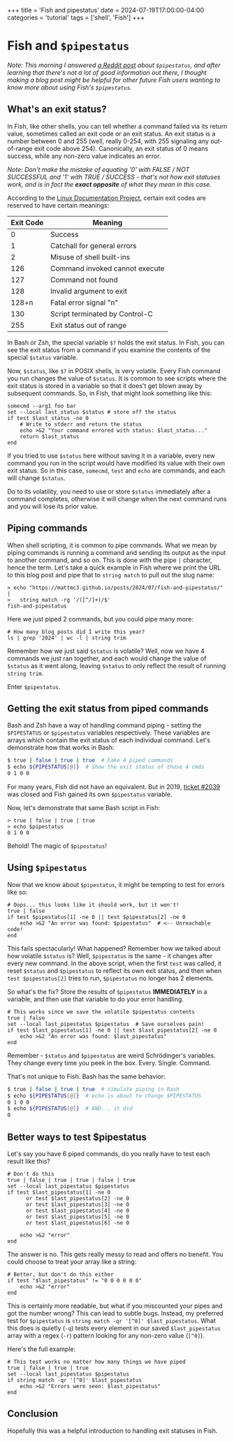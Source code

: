 +++
title = 'Fish and pipestatus'
date = 2024-07-19T17:00:00-04:00
categories = 'tutorial'
tags = ['shell', 'Fish']
+++

# Fish and `$pipestatus`

_Note: This morning I answered [a Reddit
post](https://www.reddit.com/r/fishshell/comments/1efpruv/about_checking_pipestatus/)
about `$pipestatus`, and after learning that there's not a lot of good information out
there, I thought making a blog post might be helpful for other future Fish users wanting
to know more about using Fish's `$pipestatus`._

## What's an exit status?

In Fish, like other shells, you can tell whether a command failed via its return value,
sometimes called an exit code or an exit status. An exit status is a number between 0
and 255 (well, really 0-254, with 255 signaling any out-of-range exit code above 254).
Canonically, an exit status of 0 means success, while any non-zero value indicates an
error.

_Note: Don't make the mistake of equating '0' with FALSE / NOT SUCCESSFUL and '1' with
TRUE / SUCCESS - that's not how exit statuses work, and is in fact the **exact
opposite** of what they mean in this case._

According to the [Linux Documentation
Project](https://tldp.org/LDP/abs/html/exitcodes.html), certain exit codes are reserved
to have certain meanings:

| Exit Code        | Meaning                        |
| ---------------- | ------------------------------ |
| 0                | Success                        |
| 1                | Catchall for general errors    |
| 2                | Misuse of shell built-ins      |
| 126              | Command invoked cannot execute |
| 127              | Command not found              |
| 128              | Invalid argument to exit       |
| 128+n            | Fatal error signal "n"         |
| 130              | Script terminated by Control-C |
| 255              | Exit status out of range       |

In Bash or Zsh, the special variable `$?` holds the exit status. In Fish, you can see
the exit status from a command if you examine the contents of the special `$status`
variable.

Now, `$status`, like `$?` in POSIX shells, is very volatile. Every Fish command you run
changes the value of `$status`. It is common to see scripts where the exit status is
stored in a variable so that it does't get blown away by subsequent commands. So, in
Fish, that might look something like this:

```fish
somecmd --arg1 foo bar
set --local last_status $status # store off the status
if test $last_status -ne 0
    # Write to stderr and return the status
    echo >&2 "Your command errored with status: $last_status..."
    return $last_status
end
```

If you tried to use `$status` here without saving it in a variable, every new command
you run in the script would have modified its value with their own exit status. So in
this case, `somecmd`, `test` and `echo` are commands, and each will change `$status`.

Do to its volatility, you need to use or store `$status` immediately after a command
completes, otherwise it will change when the next command runs and you will lose its
prior value.

## Piping commands

When shell scripting, it is common to pipe commands. What we mean by piping commands is
running a command and sending its output as the input to another command, and so on.
This is done with the pipe `|` character, hence the term. Let's take a quick example in
Fish where we print the URL to this blog post and pipe that to `string match` to pull
out the slug name:

```fish
> echo "https://mattmc3.github.io/posts/2024/07/fish-and-pipestatus/" |
>   string match -rg '/([^/]+)/$'
fish-and-pipestatus
```

Here we just piped 2 commands, but you could pipe many more:

```fish
# How many blog posts did I write this year?
ls | grep '2024' | wc -l | string trim
```

Remember how we just said `$status` is volatile? Well, now we have 4 commands we just
ran together, and each would change the value of `$status` as it went along, leaving
`$status` to only reflect the result of running `string trim`.

Enter `$pipestatus`.

## Getting the exit status from piped commands

Bash and Zsh have a way of handling command piping - setting the `$PIPESTATUS` or
`$pipestatus` variables respectively. These variables are arrays which contain the exit
status of each individual command. Let's demonstrate how that works in Bash:

```bash
$ true | false | true | true  # Fake 4 piped commands
$ echo ${PIPESTATUS[@]}  # Show the exit status of those 4 cmds
0 1 0 0
```

For many years, Fish did not have an equivalent. But in 2019, [ticket
#2039](https://github.com/fish-shell/fish-shell/issues/2039) was closed and Fish gained
its own `$pipestatus` variable.

Now, let's demonstrate that same Bash script in Fish:

```fish
> true | false | true | true
> echo $pipestatus
0 1 0 0
```

Behold! The magic of `$pipestatus`!

## Using `$pipestatus`

Now that we know about `$pipestatus`, it might be tempting to test for errors like so:

```fish
# Oops... this looks like it should work, but it won't!
true | false
if test $pipestatus[1] -ne 0 || test $pipestatus[2] -ne 0
    echo >&2 "An error was found: $pipestatus"  # <-- Unreachable code!
end
```

This fails spectacularly! What happened? Remember how we talked about how volatile
`$status` is? Well, `$pipestatus` is the same - it changes after every new command. In
the above script, when the first `test` was  called, it reset `$status` and
`$pipestatus` to reflect its own exit status, and then when `test $pipestatus[2]` tries
to run, `$pipestatus` no longer has 2 elements.

So what's the fix? Store the results of `$pipestatus` **IMMEDIATELY** in a variable, and
then use that variable to do your error handling.

```fish
# This works since we save the volatile $pipestatus contents
true | false
set --local last_pipestatus $pipestatus  # Save ourselves pain!
if test $last_pipestatus[1] -ne 0 || test $last_pipestatus[2] -ne 0
    echo >&2 "An error was found: $last_pipestatus"
end
```

Remember - `$status` and `$pipestatus` are weird Schrödinger's variables. They change
every time you peek in the box. Every. Single. Command.

That's not unique to Fish. Bash has the same behavior:

```bash
$ true | false | true | true  # simulate piping in Bash
$ echo ${PIPESTATUS[@]}  # echo is about to change $PIPESTATUS
0 1 0 0
$ echo ${PIPESTATUS[@]}  # AND... it did
0
```

## Better ways to test $pipestatus

Let's say you have 6 piped commands, do you really have to test each result like this?

```fish
# Don't do this
true | false | true | true | false | true
set --local last_pipestatus $pipestatus
if test $last_pipestatus[1] -ne 0
      or test $last_pipestatus[2] -ne 0
      or test $last_pipestatus[3] -ne 0
      or test $last_pipestatus[4] -ne 0
      or test $last_pipestatus[5] -ne 0
      or test $last_pipestatus[6] -ne 0

    echo >&2 "error"
end
```

The answer is no. This gets really messy to read and offers no benefit. You could
choose to treat your array like a string:

```fish
# Better, but don't do this either
if test "$last_pipestatus" != "0 0 0 0 0 0"
    echo >&2 "error"
end
```

This is certainly more readable, but what if you miscounted your pipes and got the
number wrong? This can lead to subtle bugs. Instead, my preferred test for `$pipestatus`
is `string match -qr '[^0]' $last_pipestatus`. What this does is quietly (`-q`) tests
every element in our saved `$last_pipestatus` array with a regex (`-r`) pattern looking
for any non-zero value (`[^0]`).

Here's the full example:

```fish
# This test works no matter how many things we have piped
true | false | true | true
set --local last_pipestatus $pipestatus
if string match -qr '[^0]' $last_pipestatus
    echo >&2 "Errors were seen: $last_pipestatus"
end
```

## Conclusion

Hopefully this was a helpful introduction to handling exit statuses in Fish.
